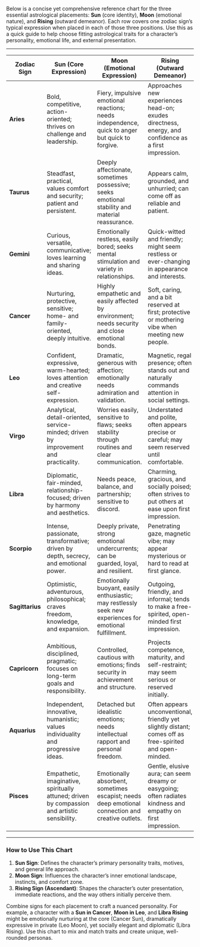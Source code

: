 Below is a concise yet comprehensive reference chart for the three essential astrological placements: **Sun** (core identity), **Moon** (emotional nature), and **Rising** (outward demeanor). Each row covers one zodiac sign’s typical expression when placed in each of those three positions. Use this as a quick guide to help choose fitting astrological traits for a character’s personality, emotional life, and external presentation.

---

| **Zodiac Sign** | **Sun (Core Expression)**                                                                    | **Moon (Emotional Expression)**                                                                          | **Rising (Outward Demeanor)**                                                                                |
| --------------- | -------------------------------------------------------------------------------------------- | -------------------------------------------------------------------------------------------------------- | ------------------------------------------------------------------------------------------------------------ |
| **Aries**       | Bold, competitive, action-oriented; thrives on challenge and leadership.                     | Fiery, impulsive emotional reactions; needs independence, quick to anger but quick to forgive.           | Approaches new experiences head-on; exudes directness, energy, and confidence as a first impression.         |
| **Taurus**      | Steadfast, practical, values comfort and security; patient and persistent.                   | Deeply affectionate, sometimes possessive; seeks emotional stability and material reassurance.           | Appears calm, grounded, and unhurried; can come off as reliable and patient.                                 |
| **Gemini**      | Curious, versatile, communicative; loves learning and sharing ideas.                         | Emotionally restless, easily bored; seeks mental stimulation and variety in relationships.               | Quick-witted and friendly; might seem restless or ever-changing in appearance and interests.                 |
| **Cancer**      | Nurturing, protective, sensitive; home- and family-oriented, deeply intuitive.               | Highly empathetic and easily affected by environment; needs security and close emotional bonds.          | Soft, caring, and a bit reserved at first; protective or mothering vibe when meeting new people.             |
| **Leo**         | Confident, expressive, warm-hearted; loves attention and creative self-expression.           | Dramatic, generous with affection; emotionally needs admiration and validation.                          | Magnetic, regal presence; often stands out and naturally commands attention in social settings.              |
| **Virgo**       | Analytical, detail-oriented, service-minded; driven by improvement and practicality.         | Worries easily, sensitive to flaws; seeks stability through routines and clear communication.            | Understated and polite, often appears precise or careful; may seem reserved until comfortable.               |
| **Libra**       | Diplomatic, fair-minded, relationship-focused; driven by harmony and aesthetics.             | Needs peace, balance, and partnership; sensitive to discord.                                             | Charming, gracious, and socially poised; often strives to put others at ease upon first impression.          |
| **Scorpio**     | Intense, passionate, transformative; driven by depth, secrecy, and emotional power.          | Deeply private, strong emotional undercurrents; can be guarded, loyal, and resilient.                    | Penetrating gaze, magnetic vibe; may appear mysterious or hard to read at first glance.                      |
| **Sagittarius** | Optimistic, adventurous, philosophical; craves freedom, knowledge, and expansion.            | Emotionally buoyant, easily enthusiastic; may restlessly seek new experiences for emotional fulfillment. | Outgoing, friendly, and informal; tends to make a free-spirited, open-minded first impression.               |
| **Capricorn**   | Ambitious, disciplined, pragmatic; focuses on long-term goals and responsibility.            | Controlled, cautious with emotions; finds security in achievement and structure.                         | Projects competence, maturity, and self-restraint; may seem serious or reserved initially.                   |
| **Aquarius**    | Independent, innovative, humanistic; values individuality and progressive ideas.             | Detached but idealistic emotions; needs intellectual rapport and personal freedom.                       | Often appears unconventional, friendly yet slightly distant; comes off as free-spirited and open-minded.     |
| **Pisces**      | Empathetic, imaginative, spiritually attuned; driven by compassion and artistic sensibility. | Emotionally absorbent, sometimes escapist; needs deep emotional connection and creative outlets.         | Gentle, elusive aura; can seem dreamy or easygoing; often radiates kindness and empathy on first impression. |

---

### How to Use This Chart

1. **Sun Sign**: Defines the character’s primary personality traits, motives, and general life approach.
2. **Moon Sign**: Influences the character’s inner emotional landscape, instincts, and comfort zone.
3. **Rising Sign (Ascendant)**: Shapes the character’s outer presentation, immediate reactions, and the way others initially perceive them.

Combine signs for each placement to craft a nuanced personality. For example, a character with a **Sun in Cancer**, **Moon in Leo**, and **Libra Rising** might be emotionally nurturing at the core (Cancer Sun), dramatically expressive in private (Leo Moon), yet socially elegant and diplomatic (Libra Rising). Use this chart to mix and match traits and create unique, well-rounded personas.

